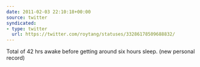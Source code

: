 ```yaml
---
date: 2011-02-03 22:10:18+00:00
source: twitter
syndicated:
- type: twitter
  url: https://twitter.com/roytang/statuses/33286178509688832/
---
```


Total of 42 hrs awake before getting around six hours sleep. (new personal record)